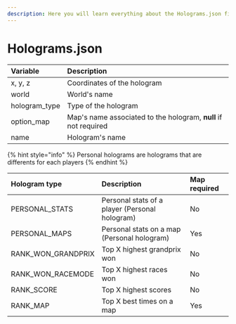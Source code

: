 ```yaml
---
description: Here you will learn everything about the Holograms.json file
---
```


# Holograms.json

| Variable | Description |
| :--- | :--- |
| x, y, z | Coordinates of the hologram |
| world | World's name |
| hologram\_type | Type of the hologram |
| option\_map | Map's name associated to the hologram, **null** if not required |
| name | Hologram's name |

{% hint style="info" %}
Personal holograms are holograms that are differents for each players
{% endhint %}

| Hologram type | Description | Map required |
| :--- | :--- | :--- |
| PERSONAL\_STATS | Personal stats of a player \(Personal hologram\) | No |
| PERSONAL\_MAPS | Personal stats on a map \(Personal hologram\) | Yes |
| RANK\_WON\_GRANDPRIX | Top X highest grandprix won | No |
| RANK\_WON\_RACEMODE | Top X highest races won | No |
| RANK\_SCORE | Top X highest scores | No |
| RANK\_MAP | Top X best times on a map | Yes |

